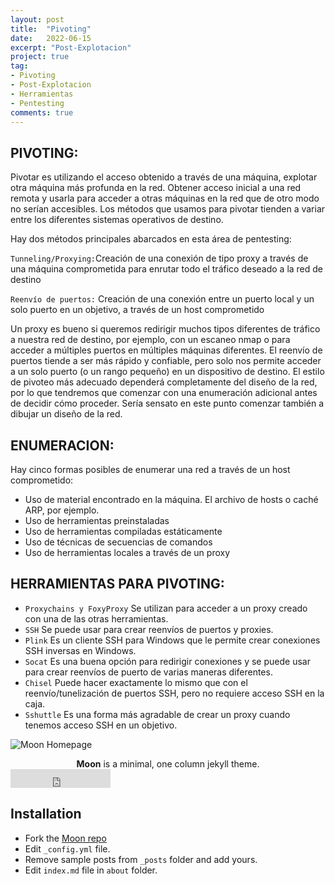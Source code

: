 ```yaml
---
layout: post
title:  "Pivoting"
date:   2022-06-15
excerpt: "Post-Explotacion"
project: true
tag:
- Pivoting
- Post-Explotacion
- Herramientas
- Pentesting
comments: true
---
```


## PIVOTING:

Pivotar es utilizando el acceso obtenido a través de una máquina, explotar otra máquina más profunda en la red.
Obtener acceso inicial a una red remota y usarla para acceder a otras máquinas en la red que de otro modo no serían accesibles.
Los métodos que usamos para pivotar tienden a variar entre los diferentes sistemas operativos de destino.

Hay dos métodos principales abarcados en esta área de pentesting:

`Tunneling/Proxying:`Creación de una conexión de tipo proxy a través de una máquina comprometida para enrutar todo el tráfico deseado a la red de destino

`Reenvío de puertos:` Creación de una conexión entre un puerto local y un solo puerto en un objetivo, a través de un host comprometido

Un proxy es bueno si queremos redirigir muchos tipos diferentes de tráfico a nuestra red de destino, por ejemplo, con un escaneo nmap o para acceder a múltiples puertos en múltiples máquinas diferentes.
El reenvío de puertos tiende a ser más rápido y confiable, pero solo nos permite acceder a un solo puerto (o un rango pequeño) en un dispositivo de destino.
El estilo de pivoteo más adecuado dependerá completamente del diseño de la red, por lo que tendremos que comenzar con una enumeración adicional antes de decidir cómo proceder. Sería sensato en este punto comenzar también a dibujar un diseño de la red.

## ENUMERACION:
Hay cinco formas posibles de enumerar una red a través de un host comprometido:

* Uso de material encontrado en la máquina. El archivo de hosts o caché ARP, por ejemplo.
* Uso de herramientas preinstaladas
* Uso de herramientas compiladas estáticamente
* Uso de técnicas de secuencias de comandos
* Uso de herramientas locales a través de un proxy


## HERRAMIENTAS PARA PIVOTING:

* `Proxychains y FoxyProxy` Se utilizan para acceder a un proxy creado con una de las otras herramientas.
* `SSH` Se puede usar para crear reenvíos de puertos y proxies.
* `Plink` Es un cliente SSH para Windows que le permite crear conexiones SSH inversas en Windows.
* `Socat` Es una buena opción para redirigir conexiones y se puede usar para crear reenvíos de puerto de varias maneras diferentes.
* `Chisel` Puede hacer exactamente lo mismo que con el reenvío/tunelización de puertos SSH, pero no requiere acceso SSH en la caja.
* `Sshuttle` Es una forma más agradable de crear un proxy cuando tenemos acceso SSH en un objetivo.






![Moon Homepage](https://cloud.githubusercontent.com/assets/754514/14509720/61c61058-01d6-11e6-93ab-0918515ecd56.png)    
    
<center><b>Moon</b> is a minimal, one column jekyll theme.</center>
     



<iframe src="https://ghbtns.com/github-btn.html?user=TaylanTatli&repo=Moon&type=star&count=true&size=large" frameborder="0" scrolling="0" width="160px" height="30px"></iframe>    
      
## Installation
* Fork the [Moon repo](https://github.com/TaylanTatli/Moon/fork)
* Edit `_config.yml` file.
* Remove sample posts from `_posts` folder and add yours.
* Edit `index.md` file in `about` folder.
